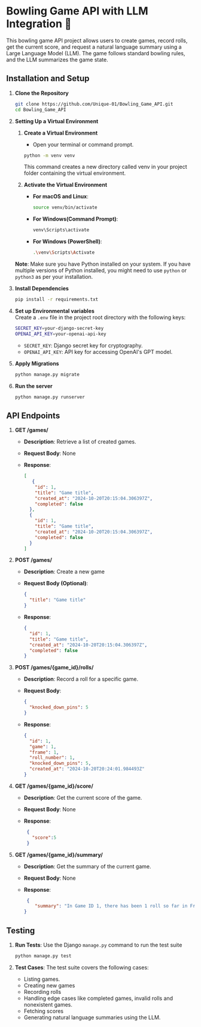 # Bowling Game API with LLM Integration 🎳
This bowling game API project allows users to create games, record rolls, get the current score, and request a natural language summary using a Large Language Model (LLM). The game follows standard bowling rules, and the LLM summarizes the game state.

## Installation and Setup
1. **Clone the Repository**
  
    ```bash
    git clone https://github.com/Unique-01/Bowling_Game_API.git
    cd Bowling_Game_API
    ```

2. **Setting Up a Virtual Environment**
     1. **Create a Virtual Environment**
          - Open your terminal or command prompt.  
            
          ```bash
          python -m venv venv
          ```
          This command creates a new directory called venv in your project folder containing the virtual environment.
     2. **Activate the Virtual Environment**
        - **For macOS and Linux**:
          
          ```bash
          source venv/bin/activate
          ```
        - **For Windows(Command Prompt)**:

          ```bash
          venv\Scripts\activate
          ```
        - **For Windows (PowerShell)**:

          ```bash
          .\venv\Scripts\Activate
          ```
    **Note**:
    Make sure you have Python installed on your system. If you have multiple versions of Python installed, you might need to use `python` or `python3` as per your installation.
4. **Install Dependencies**
    ```bash
    pip install -r requirements.txt
    ```
5. **Set up Environmental variables**  
Create a `.env` file in the project root directory with the following keys:
    ```bash
    SECRET_KEY=your-django-secret-key
    OPENAI_API_KEY=your-openai-api-key
    ```
    - `SECRET_KEY`: Django secret key for cryptography.
    - `OPENAI_API_KEY`: API key for accessing OpenAI's GPT model.
6. **Apply Migrations**
    ```bash
    python manage.py migrate
    ```
7. **Run the server**
    ```bash
    python manage.py runserver
    ```


## API Endpoints
1. **GET /games/**
   - **Description**: Retrieve a list of created games.
   - **Request Body**: None
   - **Response**:
     
     ```json
     [
        {
         "id": 1,
         "title": "Game title",
         "created_at": "2024-10-20T20:15:04.306397Z",
         "completed": false
       },
       {
         "id": 1,
         "title": "Game title",
         "created_at": "2024-10-20T20:15:04.306397Z",
         "completed": false
       }
     ]
     ```
2. **POST /games/**
   - **Description**: Create a new game
   - **Request Body (Optional)**:

     ```json
     {
       "title": "Game title"
     }
     ```
   - **Response**:

     ```json
     {
       "id": 1,
       "title": "Game title",
       "created_at": "2024-10-20T20:15:04.306397Z",
       "completed": false
     }
     ```
3. **POST /games/{game_id}/rolls/**
   - **Description**: Record a roll for a specific game.
   - **Request Body**:

     ```json
     {
       "knocked_down_pins": 5
     }
     ```
   - **Response**:

     ```json
     {
       "id": 1,
       "game": 1,
       "frame": 1,
       "roll_number": 1,
       "knocked_down_pins": 5,
       "created_at": "2024-10-20T20:24:01.984493Z"
     }
     ```
4. **GET /games/{game_id}/score/**
    - **Description**:  Get the current score of the game.
    - **Request Body**: None
    - **Response**:

      ```json
       {
         "score":5
       }
       ```
5. **GET /games/{game_id}/summary/**
    - **Description**:  Get the summary of the current game.
    - **Request Body**: None
    - **Response**:

      ```json
       {
          "summary": "In Game ID 1, there has been 1 roll so far in Frame 1, where 5 pins were knocked down. The game is currently in progress."
      }
       ```
## Testing
1. **Run Tests**: Use the Django `manage.py` command to run the test suite

   ```bash
   python manage.py test
   ```
3. **Test Cases**: The test suite covers the following cases:
   - Listing games.
   - Creating new games
   - Recording rolls
   - Handling edge cases like completed games, invalid rolls and nonexistent games.
   - Fetching scores
   - Generating natural language summaries using the LLM.
  


